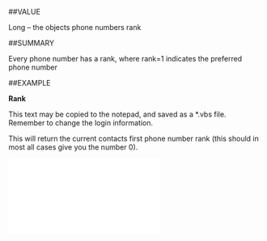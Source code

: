 
##VALUE

Long – the objects phone numbers rank


##SUMMARY

Every phone number has a rank, where rank=1 indicates the preferred phone number


##EXAMPLE

**Rank**


This text may be copied to the notepad, and saved as a *.vbs file. Remember to change the login information.


This will return the current contacts first phone number rank (this should in most all cases give you the number 0).


![](..\..\Examples\vbs\SOPhone.Rank.vbs.txt)

